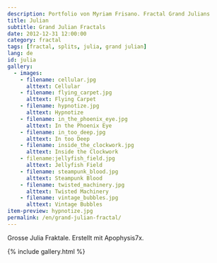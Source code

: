 ```yaml
---
description: Portfolio von Myriam Frisano. Fractal Grand Julians
title: Julian
subtitle: Grand Julian Fractals
date: 2012-12-31 12:00:00
category: fractal
tags: [fractal, splits, julia, grand julian]
lang: de
id: julia
gallery:
  - images:
    - filename: cellular.jpg
      alttext: Cellular
    - filename: flying_carpet.jpg
      alttext: Flying Carpet
    - filename: hypnotize.jpg
      alttext: Hypnotize
    - filename: in_the_phoenix_eye.jpg
      alttext: In the Phoenix Eye
    - filename: in_too_deep.jpg
      alttext: In too Deep
    - filename: inside_the_clockwork.jpg
      alttext: Inside the Clockwork
    - filename:jellyfish_field.jpg
      alttext: Jellyfish Field
    - filename: steampunk_blood.jpg
      alttext: Steampunk Blood
    - filename: twisted_machinery.jpg
      alttext: Twisted Machinery
    - filename: vintage_bubbles.jpg
      alttext: Vintage Bubbles
item-preview: hypnotize.jpg
permalink: /en/grand-julian-fractal/
---
```

Grosse Julia Fraktale. Erstellt mit Apophysis7x.

{% include gallery.html %}
